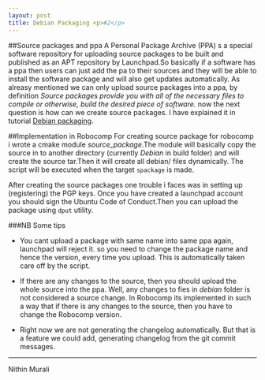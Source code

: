 ```yaml
---
layout: post
title: Debian Packaging <p>#2</p>
---
```


##Source packages and ppa
A Personal Package Archive (PPA) s a special software repository for uploading source packages to be built and published as an APT repository by Launchpad.So basically if a software has a ppa then users can just add the pa to their sources and they will be able to install the software package and will also get updates automatically. As alreasy mentioned we can only upload source packages into a ppa, by definition *Source packages provide you with all of the necessary files to compile or otherwise, build the desired piece of software.* now the next question is how can we create source packages. I have explained it in tutorial [Debian packaging](http://robocomp.github.io/website/2015/05/23/nithin1.html).

##Implementation in Robocomp
For creating source package for robocomp i wrote a cmake module *source_package*.The module will basically copy the source in to another directory (currently *Debian* in build folder) and will create the source tar.Then it will create all debian/ files dynamically. The script will be executed when the target `spackage` is made.

After creating the source packages one trouble i faces was in setting up (registering) the PGP keys. Once you have created a launchpad account you should sign the Ubuntu Code of Conduct.Then you can upload the package using `dput` utility.

###NB
Some tips  

* You cant upload a package with same name into same ppa again, launchpad will reject it. so you need to change the package name and hence the version, every time you upload. This is automatically taken care off by the script.  

* If there are any changes to the source, then you should upload the whole source into the ppa. Well, any changes to fies in *debian* folder is not considered a source change. In Robocomp its implemented in such a way that if there is any changes to the source, then you have to change the Robocomp version.  

* Right now we are not generating the changelog automatically. But that is a feature we could add, generating changelog from the git commit messages.  

----
Nithin Murali